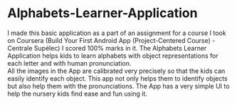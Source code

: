 # Alphabets-Learner-Application
I made this basic application as a part of an assignment for a course I took on Coursera 
(Build Your First Android App (Project-Centered Course) - Centrale Supélec) 
I scored 100% marks in it. 
The Alphabets Learner Application helps kids to learn alphabets with object representations for each letter and with human pronunciation.  
All the images in the App are calibrated very precisely so that the kids can easily identify each object. 
This app not only helps them to identify objects but also help them with the pronunciations. 
The App has a very simple UI to help the nursery kids find ease and fun using it.

